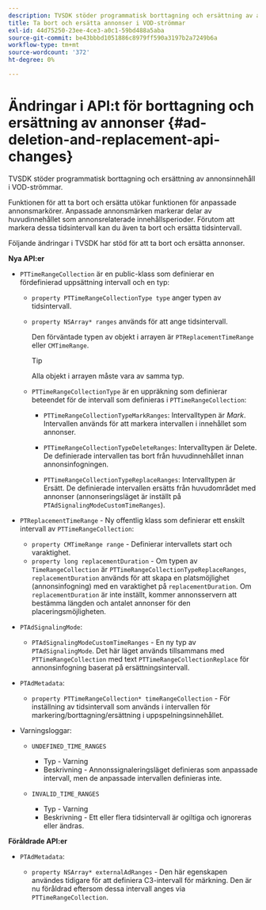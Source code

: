 ```yaml
---
description: TVSDK stöder programmatisk borttagning och ersättning av annonsinnehåll i VOD-strömmar.
title: Ta bort och ersätta annonser i VOD-strömmar
exl-id: 44d75250-23ee-4ce3-a0c1-59bd488a5aba
source-git-commit: be43bbbd1051886c8979ff590a3197b2a7249b6a
workflow-type: tm+mt
source-wordcount: '372'
ht-degree: 0%

---
```


# Ändringar i API:t för borttagning och ersättning av annonser {#ad-deletion-and-replacement-api-changes}

TVSDK stöder programmatisk borttagning och ersättning av annonsinnehåll i VOD-strömmar.

Funktionen för att ta bort och ersätta utökar funktionen för anpassade annonsmarkörer. Anpassade annonsmärken markerar delar av huvudinnehållet som annonsrelaterade innehållsperioder. Förutom att markera dessa tidsintervall kan du även ta bort och ersätta tidsintervall.

Följande ändringar i TVSDK har stöd för att ta bort och ersätta annonser.

**Nya API:er**

* `PTTimeRangeCollection` är en public-klass som definierar en fördefinierad uppsättning intervall och en typ:

   * `property PTTimeRangeCollectionType type` anger typen av tidsintervall.
   * `property NSArray* ranges` används för att ange tidsintervall.

      Den förväntade typen av objekt i arrayen är `PTReplacementTimeRange` eller `CMTimeRange`.

      >[!TIP]
      >
      >Alla objekt i arrayen måste vara av samma typ.

   * `PTTimeRangeCollectionType` är en uppräkning som definierar beteendet för de intervall som definieras i `PTTimeRangeCollection`:

      * `PTTimeRangeCollectionTypeMarkRanges`: Intervalltypen är *Mark*. Intervallen används för att markera intervallen i innehållet som annonser.

      * `PTTimeRangeCollectionTypeDeleteRanges`: Intervalltypen är Delete. De definierade intervallen tas bort från huvudinnehållet innan annonsinfogningen.
      * `PTTimeRangeCollectionTypeReplaceRanges`: Intervalltypen är Ersätt. De definierade intervallen ersätts från huvudområdet med annonser (annonseringsläget är inställt på `PTAdSignalingModeCustomTimeRanges`).

* `PTReplacementTimeRange` - Ny offentlig klass som definierar ett enskilt intervall av `PTTimeRangeCollection`:

   * `property CMTimeRange range` - Definierar intervallets start och varaktighet.
   * `property long replacementDuration` - Om typen av `TimeRangeCollection` är `PTTimeRangeCollectionTypeReplaceRanges`, `replacementDuration` används för att skapa en platsmöjlighet (annonsinfogning) med en varaktighet på `replacementDuration`. Om `replacementDuration` är inte inställt, kommer annonsservern att bestämma längden och antalet annonser för den placeringsmöjligheten.

* `PTAdSignalingMode`:

   * `PTAdSignalingModeCustomTimeRanges` - En ny typ av `PTAdSignalingMode`. Det här läget används tillsammans med `PTTimeRangeCollection` med text `PTTimeRangeCollectionReplace` för annonsinfogning baserat på ersättningsintervall.

* `PTAdMetadata`:

   * `property PTTimeRangeCollection* timeRangeCollection` - För inställning av tidsintervall som används i intervallen för markering/borttagning/ersättning i uppspelningsinnehållet.

* Varningsloggar:

   * `UNDEFINED_TIME_RANGES`

      * Typ - Varning
      * Beskrivning - Annonssignaleringsläget definieras som anpassade intervall, men de anpassade intervallen definieras inte.
   * `INVALID_TIME_RANGES`

      * Typ - Varning
      * Beskrivning - Ett eller flera tidsintervall är ogiltiga och ignoreras eller ändras.


**Föråldrade API:er**

* `PTAdMetadata`:

   * `property NSArray* externalAdRanges` - Den här egenskapen användes tidigare för att definiera C3-intervall för märkning. Den är nu föråldrad eftersom dessa intervall anges via `PTTimeRangeCollection`.
